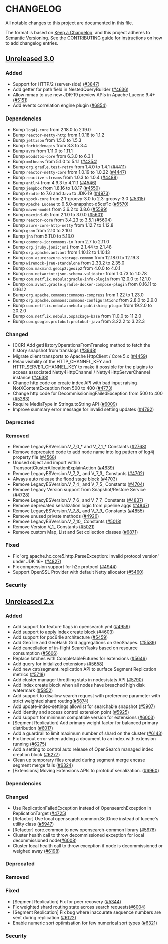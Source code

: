 # CHANGELOG
All notable changes to this project are documented in this file.

The format is based on [Keep a Changelog](https://keepachangelog.com/en/1.0.0/), and this project adheres to [Semantic Versioning](https://semver.org/spec/v2.0.0.html). See the [CONTRIBUTING guide](./CONTRIBUTING.md#Changelog) for instructions on how to add changelog entries.

## [Unreleased 3.0]
### Added
- Support for HTTP/2 (server-side) ([#3847](https://github.com/opensearch-project/OpenSearch/pull/3847))
- Add getter for path field in NestedQueryBuilder ([#4636](https://github.com/opensearch-project/OpenSearch/pull/4636))
- Allow mmap to use new JDK-19 preview APIs in Apache Lucene 9.4+ ([#5151](https://github.com/opensearch-project/OpenSearch/pull/5151))
- Add events correlation engine plugin ([#6854](https://github.com/opensearch-project/OpenSearch/issues/6854))

### Dependencies
- Bump `log4j-core` from 2.18.0 to 2.19.0
- Bump `reactor-netty-http` from 1.0.18 to 1.1.2
- Bump `jettison` from 1.5.0 to 1.5.3
- Bump `forbiddenapis` from 3.3 to 3.4
- Bump `avro` from 1.11.0 to 1.11.1
- Bump `woodstox-core` from 6.3.0 to 6.3.1
- Bump `xmlbeans` from 5.1.0 to 5.1.1 ([#4354](https://github.com/opensearch-project/OpenSearch/pull/4354))
- Bump `org.gradle.test-retry` from 1.4.0 to 1.4.1 ([#4411](https://github.com/opensearch-project/OpenSearch/pull/4411))
- Bump `reactor-netty-core` from 1.0.19 to 1.0.22 ([#4447](https://github.com/opensearch-project/OpenSearch/pull/4447))
- Bump `reactive-streams` from 1.0.3 to 1.0.4 ([#4488](https://github.com/opensearch-project/OpenSearch/pull/4488))
- Bump `antlr4` from 4.9.3 to 4.11.1 ([#4546](https://github.com/opensearch-project/OpenSearch/pull/4546))
- Bump `jempbox` from 1.8.16 to 1.8.17 ([#4550](https://github.com/opensearch-project/OpenSearch/pull/4550))
- Bump  `Gradle` to 7.6 and `Java` to JDK-19 ([#4973](https://github.com/opensearch-project/OpenSearch/pull/4973))
- Bump `spock-core` from 2.1-groovy-3.0 to 2.3-groovy-3.0 ([#5315](https://github.com/opensearch-project/OpenSearch/pull/5315))
- Bump `Apache Lucene` to 9.5.0-snapshot-d5cef1c ([#5570](https://github.com/opensearch-project/OpenSearch/pull/5570))
- Bump `maven-model` from 3.6.2 to 3.8.6 ([#5599](https://github.com/opensearch-project/OpenSearch/pull/5599))
- Bump `maxmind-db` from 2.1.0 to 3.0.0 ([#5601](https://github.com/opensearch-project/OpenSearch/pull/5601))
- Bump `reactor-core` from 3.4.23 to 3.5.1 ([#5604](https://github.com/opensearch-project/OpenSearch/pull/5604))
- Bump `azure-core-http-netty` from 1.12.7 to 1.12.8
- Bump `gson` from 2.10 to 2.10.1
- Bump `jna` from 5.11.0 to 5.13.0
- Bump `commons-io:commons-io` from 2.7 to 2.11.0
- Bump `org.jruby.joni:joni` from 2.1.44 to 2.1.48
- Bump `org.apache.ant:ant` from 1.10.12 to 1.10.13
- Bump `com.azure:azure-storage-common` from 12.18.0 to 12.19.3
- Bump `wiremock-jre8-standalone` from 2.33.2 to 2.35.0
- Bump `com.maxmind.geoip2:geoip2` from 4.0.0 to 4.0.1
- Bump `com.networknt:json-schema-validator` from 1.0.73 to 1.0.78
- Bump `com.netflix.nebula:gradle-info-plugin` from 12.0.0 to 12.1.0
- Bump `com.avast.gradle:gradle-docker-compose-plugin` from 0.16.11 to 0.16.12
- Bump `org.apache.commons:commons-compress` from 1.22 to 1.23.0
- Bump `org.apache.commons:commons-configuration2` from 2.8.0 to 2.9.0
- Bump `com.netflix.nebula:nebula-publishing-plugin` from 19.2.0 to 20.2.0
- Bump `com.netflix.nebula.ospackage-base` from 11.0.0 to 11.2.0
- Bump `com.google.protobuf:protobuf-java` from 3.22.2 to 3.22.3

### Changed
- [CCR] Add getHistoryOperationsFromTranslog method to fetch the history snapshot from translogs ([#3948](https://github.com/opensearch-project/OpenSearch/pull/3948))
- Migrate client transports to Apache HttpClient / Core 5.x ([#4459](https://github.com/opensearch-project/OpenSearch/pull/4459))
- Relax visibility of the HTTP_CHANNEL_KEY and HTTP_SERVER_CHANNEL_KEY to make it possible for the plugins to access associated Netty4HttpChannel / Netty4HttpServerChannel instance ([#4638](https://github.com/opensearch-project/OpenSearch/pull/4638))
- Change http code on create index API with bad input raising NotXContentException from 500 to 400 ([#4773](https://github.com/opensearch-project/OpenSearch/pull/4773))
- Change http code for DecommissioningFailedException from 500 to 400 ([#5283](https://github.com/opensearch-project/OpenSearch/pull/5283))
- Require MediaType in Strings.toString API ([#6009](https://github.com/opensearch-project/OpenSearch/pull/6009))
- Improve summary error message for invalid setting updates ([#4792](https://github.com/opensearch-project/OpenSearch/pull/4792))

### Deprecated

### Removed
- Remove LegacyESVersion.V_7_0_* and V_7_1_* Constants ([#2768](https://github.com/opensearch-project/OpenSearch/pull/2768))
- Remove deprecated code to add node name into log pattern of log4j property file ([#4568](https://github.com/opensearch-project/OpenSearch/pull/4568))
- Unused object and import within TransportClusterAllocationExplainAction ([#4639](https://github.com/opensearch-project/OpenSearch/pull/4639))
- Remove LegacyESVersion.V_7_2_ and V_7_3_ Constants ([#4702](https://github.com/opensearch-project/OpenSearch/pull/4702))
- Always auto release the flood stage block ([#4703](https://github.com/opensearch-project/OpenSearch/pull/4703))
- Remove LegacyESVersion.V_7_4_ and V_7_5_ Constants ([#4704](https://github.com/opensearch-project/OpenSearch/pull/4704))
- Remove Legacy Version support from Snapshot/Restore Service ([#4728](https://github.com/opensearch-project/OpenSearch/pull/4728))
- Remove LegacyESVersion.V_7_6_ and V_7_7_ Constants ([#4837](https://github.com/opensearch-project/OpenSearch/pull/4837))
- Remove deprecated serialization logic from pipeline aggs ([#4847](https://github.com/opensearch-project/OpenSearch/pull/4847))
- Remove LegacyESVersion.V_7_8_ and V_7_9_ Constants ([#4855](https://github.com/opensearch-project/OpenSearch/pull/4855))
- Remove unused private methods ([#4926](https://github.com/opensearch-project/OpenSearch/pull/4926))
- Remove LegacyESVersion.V_7_10_ Constants ([#5018](https://github.com/opensearch-project/OpenSearch/pull/5018))
- Remove Version.V_1_ Constants ([#5021](https://github.com/opensearch-project/OpenSearch/pull/5021))
- Remove custom Map, List and Set collection classes ([#6871](https://github.com/opensearch-project/OpenSearch/pull/6871))

### Fixed
- Fix 'org.apache.hc.core5.http.ParseException: Invalid protocol version' under JDK 16+ ([#4827](https://github.com/opensearch-project/OpenSearch/pull/4827))
- Fix compression support for h2c protocol ([#4944](https://github.com/opensearch-project/OpenSearch/pull/4944))
- Support OpenSSL Provider with default Netty allocator ([#5460](https://github.com/opensearch-project/OpenSearch/pull/5460))

### Security

## [Unreleased 2.x]
### Added

- Add support for feature flags in opensearch.yml ([#4959](https://github.com/opensearch-project/OpenSearch/pull/4959))
- Add support to apply index create block ([#4603](https://github.com/opensearch-project/OpenSearch/issues/4603))
- Add support for ppc64le architecture ([#5459](https://github.com/opensearch-project/OpenSearch/pull/5459))
- Add GeoTile and GeoHash Grid aggregations on GeoShapes. ([#5589](https://github.com/opensearch-project/OpenSearch/pull/5589))
- Add cancellation of in-flight SearchTasks based on resource consumption ([#5606](https://github.com/opensearch-project/OpenSearch/pull/5605))
- Replace latches with CompletableFutures for extensions ([#5646](https://github.com/opensearch-project/OpenSearch/pull/5646))
- Add query for initialized extensions ([#5658](https://github.com/opensearch-project/OpenSearch/pull/5658))
- Add new cat/segment_replication API to surface Segment Replication metrics ([#5718](https://github.com/opensearch-project/OpenSearch/pull/5718))
- Add cluster manager throttling stats in nodes/stats API ([#5790](https://github.com/opensearch-project/OpenSearch/pull/5790))
- Add index create block when all nodes have breached high disk watermark ([#5852](https://github.com/opensearch-project/OpenSearch/pull/5852))
- Add support to disallow search request with preference parameter with strict weighted shard routing([#5874](https://github.com/opensearch-project/OpenSearch/pull/5874))
- Add update-index-settings allowlist for searchable snapshot ([#5907](https://github.com/opensearch-project/OpenSearch/pull/5907))
- Add identity and access control extension point ([#5925](https://github.com/opensearch-project/OpenSearch/pull/5925))
- Add support for minimum compatible version for extensions ([#6003](https://github.com/opensearch-project/OpenSearch/pull/6003))
- [Segment Replication] Add primary weight factor for balanced primary distribution ([#6017](https://github.com/opensearch-project/OpenSearch/pull/6017))
- Add a guardrail to limit maximum number of shard on the cluster ([#6143](https://github.com/opensearch-project/OpenSearch/pull/6143))
- Fix timeout error when adding a document to an index with extension running ([#6275](https://github.com/opensearch-project/OpenSearch/pull/6275))
- Add a setting to control auto release of OpenSearch managed index creation block ([#6277](https://github.com/opensearch-project/OpenSearch/pull/6277))
- Clean up temporary files created during segment merge encase segment merge fails ([#6324](https://github.com/opensearch-project/OpenSearch/pull/6324))
- [Extensions] Moving Extensions APIs to protobuf serialization. ([#6960](https://github.com/opensearch-project/OpenSearch/pull/6960))

### Dependencies

### Changed
- Use ReplicationFailedException instead of OpensearchException in ReplicationTarget ([#4725](https://github.com/opensearch-project/OpenSearch/pull/4725))
- [Refactor] Use local opensearch.common.SetOnce instead of lucene's utility class ([#5947](https://github.com/opensearch-project/OpenSearch/pull/5947))
- [Refactor] core.common to new opensearch-common library ([#5976](https://github.com/opensearch-project/OpenSearch/pull/5976))
- Cluster health call to throw decommissioned exception for local decommissioned node([#6008](https://github.com/opensearch-project/OpenSearch/pull/6008))
- Cluster local health call to throw exception if node is decommissioned or weighed away ([#6198](https://github.com/opensearch-project/OpenSearch/pull/6198))


### Deprecated

### Removed

### Fixed
- [Segment Replication] Fix for peer recovery ([#5344](https://github.com/opensearch-project/OpenSearch/pull/5344))
- Fix weighted shard routing state across search requests([#6004](https://github.com/opensearch-project/OpenSearch/pull/6004))
- [Segment Replication] Fix bug where inaccurate sequence numbers are sent during replication ([#6122](https://github.com/opensearch-project/OpenSearch/pull/6122))
- Enable numeric sort optimisation for few numerical sort types ([#6321](https://github.com/opensearch-project/OpenSearch/pull/6321))

### Security

[Unreleased 3.0]: https://github.com/opensearch-project/OpenSearch/compare/2.x...HEAD
[Unreleased 2.x]: https://github.com/opensearch-project/OpenSearch/compare/2.5...2.x
